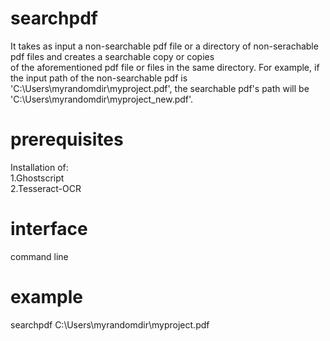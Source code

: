 # searchpdf
It takes as input a non-searchable pdf file or a directory of non-serachable pdf files and creates a searchable copy or copies <br />
of the aforementioned pdf file or files in the same directory. For example, if the input path of the non-searchable pdf is <br />
'C:\Users\myrandomdir\myproject.pdf', the searchable pdf's path will be 'C:\Users\myrandomdir\myproject_new.pdf'.

# prerequisites
Installation of: <br />
1.Ghostscript <br />
2.Tesseract-OCR <br />

# interface
command line 

# example 
searchpdf C:\Users\myrandomdir\myproject.pdf
